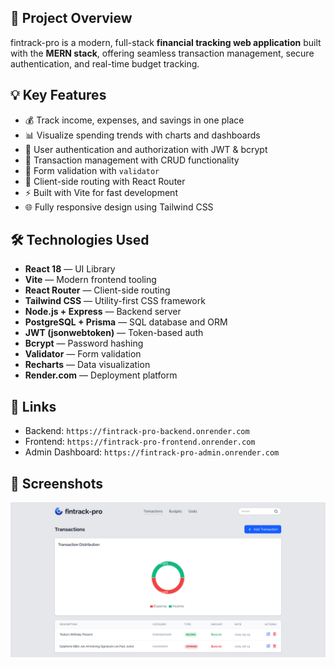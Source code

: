 ## 🎯 Project Overview

fintrack-pro is a modern, full-stack **financial tracking web application** built with the **MERN stack**, offering seamless transaction management, secure authentication, and real-time budget tracking.

## 💡 Key Features

- 💰 Track income, expenses, and savings in one place  
- 📊 Visualize spending trends with charts and dashboards  
- 🔐 User authentication and authorization with JWT & bcrypt  
- 🧾 Transaction management with CRUD functionality  
- 📄 Form validation with `validator`  
- 🧭 Client-side routing with React Router  
- ⚡ Built with Vite for fast development  
- 🌐 Fully responsive design using Tailwind CSS  

## 🛠️ Technologies Used

- **React 18** — UI Library  
- **Vite** — Modern frontend tooling  
- **React Router** — Client-side routing  
- **Tailwind CSS** — Utility-first CSS framework  
- **Node.js + Express** — Backend server  
- **PostgreSQL + Prisma** — SQL database and ORM  
- **JWT (jsonwebtoken)** — Token-based auth  
- **Bcrypt** — Password hashing  
- **Validator** — Form validation  
- **Recharts** — Data visualization  
- **Render.com** — Deployment platform  

## 🔗 Links

- Backend: `https://fintrack-pro-backend.onrender.com`  
- Frontend: `https://fintrack-pro-frontend.onrender.com`  
- Admin Dashboard: `https://fintrack-pro-admin.onrender.com`  

## 📸 Screenshots

![Transactions Page](./frontend/src/assets/screenshot1.png)
